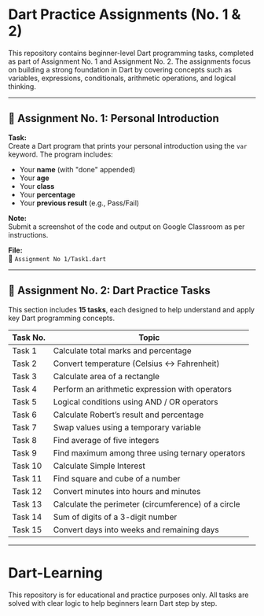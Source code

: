# Dart Practice Assignments (No. 1 & 2)

This repository contains beginner-level Dart programming tasks, completed as part of Assignment No. 1 and Assignment No. 2. The assignments focus on building a strong foundation in Dart by covering concepts such as variables, expressions, conditionals, arithmetic operations, and logical thinking.

---

## 📘 Assignment No. 1: Personal Introduction

**Task:**  
Create a Dart program that prints your personal introduction using the `var` keyword. The program includes:

- Your **name** (with "done" appended)
- Your **age**
- Your **class**
- Your **percentage**
- Your **previous result** (e.g., Pass/Fail)

**Note:**  
Submit a screenshot of the code and output on Google Classroom as per instructions.

**File:**  
📄 `Assignment No 1/Task1.dart`

---

## 📘 Assignment No. 2: Dart Practice Tasks

This section includes **15 tasks**, each designed to help understand and apply key Dart programming concepts.

| Task No. | Topic                                              |
|----------|----------------------------------------------------|
| Task 1   | Calculate total marks and percentage               |
| Task 2   | Convert temperature (Celsius ↔ Fahrenheit)         |
| Task 3   | Calculate area of a rectangle                      |
| Task 4   | Perform an arithmetic expression with operators    |
| Task 5   | Logical conditions using AND / OR operators        |
| Task 6   | Calculate Robert’s result and percentage           |
| Task 7   | Swap values using a temporary variable             |
| Task 8   | Find average of five integers                      |
| Task 9   | Find maximum among three using ternary operators   |
| Task 10  | Calculate Simple Interest                          |
| Task 11  | Find square and cube of a number                   |
| Task 12  | Convert minutes into hours and minutes             |
| Task 13  | Calculate the perimeter (circumference) of a circle |
| Task 14  | Sum of digits of a 3-digit number                  |
| Task 15  | Convert days into weeks and remaining days         |

---

# Dart-Learning
This repository is for educational and practice purposes only. All tasks are solved with clear logic to help beginners learn Dart step by step.


